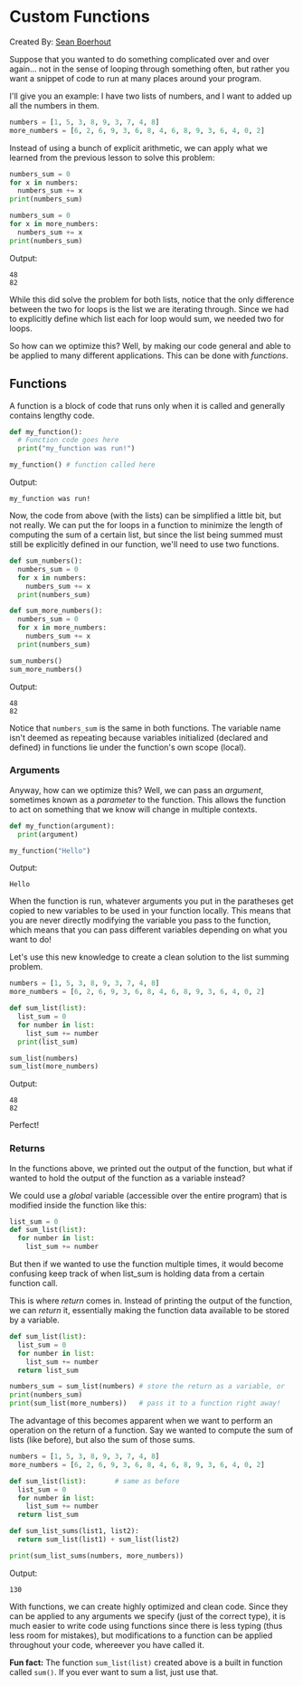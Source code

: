 # Custom Functions

Created By: [Sean Boerhout](https://seanboe.github.io)

Suppose that you wanted to do something complicated over and over again... not in the sense of looping through something often,
but rather you want a snippet of code to run at many places around your program. 

I'll give you an example: I have two lists of numbers, and I want to added up all the numbers in them. 
``` python
numbers = [1, 5, 3, 8, 9, 3, 7, 4, 8]
more_numbers = [6, 2, 6, 9, 3, 6, 8, 4, 6, 8, 9, 3, 6, 4, 0, 2]
``` 
Instead of using a bunch of explicit arithmetic, we can apply what we learned from the previous lesson to solve this problem:
``` python
numbers_sum = 0
for x in numbers:
  numbers_sum += x
print(numbers_sum)

numbers_sum = 0
for x in more_numbers:
  numbers_sum += x
print(numbers_sum)
```
Output:
``` 
48
82
```

While this did solve the problem for both lists, notice that the only difference between the two for loops is the list we are iterating
through. Since we had to explicitly define which list each for loop would sum, we needed two for loops.

So how can we optimize this? Well, by making our code general and able to be applied to many different applications. This can be done with 
_functions_.

## Functions

A function is a block of code that runs only when it is called and generally contains lengthy code. 

``` python
def my_function():
  # Function code goes here
  print("my_function was run!")

my_function() # function called here
```
Output:
``` 
my_function was run!
```

Now, the code from above (with the lists) can be simplified a little bit, but not really. We can put the for loops in a function to 
minimize the length of computing the sum of a certain list, but since the list being summed must still be explicitly defined in our function,
we'll need to use two functions.

``` python
def sum_numbers():
  numbers_sum = 0
  for x in numbers:
    numbers_sum += x
  print(numbers_sum)

def sum_more_numbers():
  numbers_sum = 0
  for x in more_numbers:
    numbers_sum += x
  print(numbers_sum)

sum_numbers()
sum_more_numbers()
```
Output:
``` 
48
82
```

Notice that `numbers_sum` is the same in both functions. The variable name isn't deemed as repeating because variables initialized (declared and defined)
in functions lie under the function's own scope (local).

### Arguments

Anyway, how can we optimize this? Well, we can pass an _argument_, sometimes known as a _parameter_ to the function. This allows the function to act on 
something that we know will change in multiple contexts. 

``` python
def my_function(argument):
  print(argument)

my_function("Hello")
```
Output:
```
Hello
```
When the function is run, whatever arguments you put in the paratheses get copied to new variables to be used in your function locally. This means that you are never
directly modifying the variable you pass to the function, which means that you can pass different variables depending on what you want to do!

Let's use this new knowledge to create a clean solution to the list summing problem.
``` python
numbers = [1, 5, 3, 8, 9, 3, 7, 4, 8]
more_numbers = [6, 2, 6, 9, 3, 6, 8, 4, 6, 8, 9, 3, 6, 4, 0, 2]

def sum_list(list):
  list_sum = 0
  for number in list:
    list_sum += number
  print(list_sum)

sum_list(numbers)
sum_list(more_numbers)
```
Output:
```
48
82
```

Perfect!

### Returns

In the functions above, we printed out the output of the function, but what if wanted to hold the output of the function as a variable instead?

We could use a _global_ variable (accessible over the entire program) that is modified inside the function like this:
``` python
list_sum = 0
def sum_list(list):
  for number in list:
    list_sum += number
```
But then if we wanted to use the function multiple times, it would become confusing keep track of when list_sum is holding data from a certain function call.

This is where _return_ comes in. Instead of printing the output of the function, we can _return_ it, essentially making the function data available to be stored by a variable.

``` python
def sum_list(list):
  list_sum = 0
  for number in list:
    list_sum += number
  return list_sum

numbers_sum = sum_list(numbers) # store the return as a variable, or
print(numbers_sum)
print(sum_list(more_numbers))   # pass it to a function right away!
```

The advantage of this becomes apparent when we want to perform an operation on the return of a function. Say we wanted to compute the sum of lists (like before), but also the sum
of those sums.

``` python
numbers = [1, 5, 3, 8, 9, 3, 7, 4, 8]
more_numbers = [6, 2, 6, 9, 3, 6, 8, 4, 6, 8, 9, 3, 6, 4, 0, 2]

def sum_list(list):       # same as before
  list_sum = 0
  for number in list:
    list_sum += number
  return list_sum

def sum_list_sums(list1, list2):
  return sum_list(list1) + sum_list(list2)

print(sum_list_sums(numbers, more_numbers))

```
Output:
```
130
```

With functions, we can create highly optimized and clean code. Since they can be applied to any arguments we specify (just of the correct type), it is much easier to write code 
using functions since there is less typing (thus less room for mistakes), but modifications to a function can be applied throughout your code, whereever you have called it. 

__Fun fact:__
The function `sum_list(list)` created above is a built in function called `sum()`. If you ever want to sum a list, just use that. 

